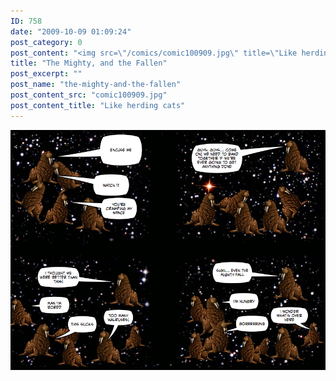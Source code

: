 ```yaml
---
ID: 758
date: "2009-10-09 01:09:24"
post_category: 0
post_content: "<img src=\"/comics/comic100909.jpg\" title=\"Like herding cats\" />"
title: "The Mighty, and the Fallen"
post_excerpt: ""
post_name: "the-mighty-and-the-fallen"
post_content_src: "comic100909.jpg"
post_content_title: "Like herding cats"
---
```



[![Like herding cats](/comics-hi-res/comic100909.jpg)](/comics-hi-res/comic100909.jpg)
